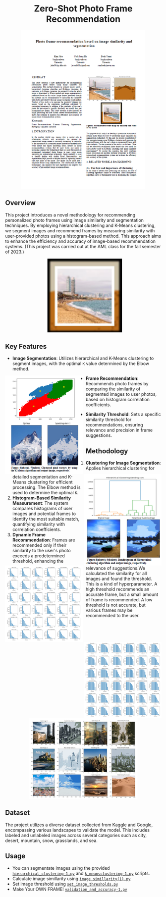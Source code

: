 <h1 align="center">Zero-Shot Photo Frame Recommendation</h1>

<p align="center">
  <img src="imgs/paper.png" alt="Frame Example" title="Sample Frame Recommendation" width="400"/>
</p>

## Overview
This project introduces a novel methodology for recommending personalized photo frames using image similarity and segmentation techniques. By employing hierarchical clustering and K-Means clustering, we segment images and recommend frames by measuring similarity with user-provided photos using a histogram-based method. This approach aims to enhance the efficiency and accuracy of image-based recommendation systems.
(This project was carried out at the AML class for the fall semester of 2023.)

<p align="center">
  <img src="imgs/main.png" alt="Frame Example" title="Sample Frame Recommendation" width="250"/>
</p>

## Key Features
- **Image Segmentation**: Utilizes hierarchical and K-Means clustering to segment images, with the optimal `K` value determined by the Elbow method.

<p align="center">
  <img src="imgs/clustering.png" alt="Left Image" style="float: left; margin-right: 10px;" width="250"/>
  <img src="imgs/clustering_H.png" alt="Right Image" style="float: right; margin-left: 10px;" width="250"/>
</p>

- **Frame Recommendation**: Recommends photo frames by comparing the similarity of segmented images to user photos, based on histogram correlation coefficients.

- **Similarity Threshold**: Sets a specific similarity threshold for recommendations, ensuring relevance and precision in frame suggestions.

<p align="center">
  <img src="imgs/k-means_sim.png" alt="Left Image" style="float: left; margin-right: 10px;" width="250"/>
  <img src="imgs/H.png" alt="Right Image" style="float: right; margin-left: 10px;" width="250"/>
</p>

## Methodology
1. **Clustering for Image Segmentation**: Applies hierarchical clustering for detailed segmentation and K-Means clustering for efficient processing. The Elbow method is used to determine the optimal `K`.
2. **Histogram-Based Similarity Measurement**: The system compares histograms of user images and potential frames to identify the most suitable match, quantifying similarity with correlation coefficients.
3. **Dynamic Frame Recommendation**: Frames are recommended only if their similarity to the user's photo exceeds a predetermined threshold, enhancing the relevance of suggestions.We calculated the similarity for all images and found the threshold. This is a kind of hyperparameter. A high threshold recommends an accurate frame, but a small amount of frame is recommended. A low threshold is not accurate, but various frames may be recommended to the user.

<p align="center">
  <img src="imgs/rec.png" alt="Frame Example" title="Sample Frame Recommendation" width="350"/>
</p>

## Dataset
The project utilizes a diverse dataset collected from Kaggle and Google, encompassing various landscapes to validate the model. This includes labeled and unlabeled images across several categories such as city, desert, mountain, snow, grasslands, and sea.

## Usage
- You can segmentate images using the provided [`hierarchical_clustering-1.py`](hierarchical_clustering-1.py) and [`k_meansclustering-1.py`](k_meansclustering-1.py) scripts.
- Calculate image simillarity using [`image_simillarity(1).py`](image_simillarity(1).py)
- Set image threshold using [`set_image_thresholds.py`](set_image_thresholds.py)
- Make Your OWN FRAME! [`validation_and_accuracy-1.py`](validation_and_accuracy-1.py)

